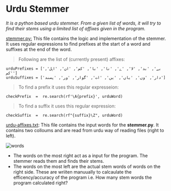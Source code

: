 # Urdu Stemmer
*It is a python based urdu stemmer. From a given list of words, it will try to find their stems using a limited list of affixes given in the program.*

[stemmer.py:](https://github.com/ez-sherlock/Urdu-Stemmer/blob/main/stemmer.py)
This file contains the logic and implementation of the stemmer. It uses regular expressions to find prefixes at the start of a word and suffixes at the end of the word.

> Following are the list of (currently present) affixes:

    urduPrefixes = ['بے', 'بد', 'لا', 'ے', 'نا', 'با', 'کم', 'ان', 'اہل', 'کم']
	urduSuffixes = ['دار', 'وں', 'یاں', 'یں', 'ات', 'گوار', 'ور', 'پسند']
> To find a prefix it uses this regular expresseion:

`checkPrefix  =  re.search(rf'\A{prefix}', urduWord)`
>To find a suffix it uses this regular expression:

`checkSuffix  =  re.search(rf"{suffix}\Z", urduWord)`

[urdu-affixes.txt](https://github.com/ez-sherlock/Urdu-Stemmer/blob/main/urdu-affixes.txt):
This file contains the input words for the **stemmer.py**. It contains two colloums and are read from urdu way of reading files (right to left).


![words](https://user-images.githubusercontent.com/89704304/161375582-f42a2447-496e-499d-a9d3-002b58bb0dee.PNG)


 - The words on the most right act as a input for the program. The stemmer reads them and finds their stems.
 - The words on the most left are the actual stem words of words on the right side. These are wriiten manuually to calcaulate the efficency/accuracy of the program i.e. How many stem words the program calculated right?
